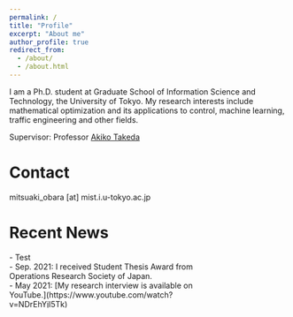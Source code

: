 ```yaml
---
permalink: /
title: "Profile"
excerpt: "About me"
author_profile: true
redirect_from: 
  - /about/
  - /about.html
---
```


I am a Ph.D. student at Graduate School of Information Science and Technology, the University of Tokyo. My research interests include mathematical optimization and its applications to control, machine learning, traffic engineering and other fields.

Supervisor: Professor [Akiko Takeda](https://www.or.mist.i.u-tokyo.ac.jp/takeda/index-e.html)

Contact
========
mitsuaki_obara [at] mist.i.u-tokyo.ac.jp

Recent News
========
<div style="overflow:scroll; width:400px; height:100px">  
  - Test </br>
  - Sep. 2021: I received Student Thesis Award from Operations Research Society of Japan. </br>
  - May 2021: [My research interview is available on YouTube.](https://www.youtube.com/watch?v=NDrEhYjI5Tk) </br>
  - May 2021: [My research is featured on RIISE, UTokyo.](https://www.riise.u-tokyo.ac.jp/news-vxe-interview-obara/) </br>
  - Apr. 2021: [I have started my Ph.D. program at UTokyo.](https://www.or.mist.i.u-tokyo.ac.jp/members/) [I also work as a JSPS research fellow.](https://www.jsps.go.jp/j-pd/data/saiyo_ichiran/r03/dc1/r3_dc1.pdf) </br>
  - Nov. 2020: [A research proposal has been selected for a sprouting research in value exchange engineering from RIISE, UTokyo](https://www.riise.u-tokyo.ac.jp/projects/vxe/). </br>
  - Sep. 2020: [A new preprint is available on arXiv](https://arxiv.org/abs/2009.07153). </br>
  - Mar. 2020: I opened this website. </br> 
</div>


